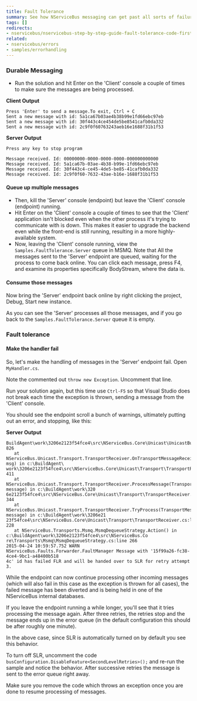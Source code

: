 ```yaml
---
title: Fault Tolerance
summary: See how NServiceBus messaging can get past all sorts of failure scenarios.
tags: []
redirects:
- nservicebus/nservicebus-step-by-step-guide-fault-tolerance-code-first
related:
- nservicebus/errors
- samples/errorhandling
---
```


### Durable Messaging

*  Run the solution and hit Enter on the 'Client' console a couple of times to make sure the messages are being processed. 
   

**Client Output**

```
Press 'Enter' to send a message.To exit, Ctrl + C
Sent a new message with id: 5a1ca67b03ae4b38b99e1fd66ebc97eb
Sent a new message with id: 30f443c4ce454de5be8541cafb0da332
Sent a new message with id: 2c9f0f60763243aeb16e1688f31b1f53
```

**Server Output**

```
Press any key to stop program

Message received. Id: 00000000-0000-0000-0000-000000000000
Message received. Id: 5a1ca67b-03ae-4b38-b99e-1fd66ebc97eb
Message received. Id: 30f443c4-ce45-4de5-be85-41cafb0da332
Message received. Id: 2c9f0f60-7632-43ae-b16e-1688f31b1f53
```

#### Queue up multiple messages

* Then, kill the 'Server' console (endpoint) but leave the 'Client' console (endpoint) running.
* Hit Enter on the 'Client' console a couple of times to see that the 'Client' application isn't blocked even when the other process it's trying to communicate with is down. This makes it easier to upgrade the backend even while the front-end is still running, resulting in a more highly-available system.
*  Now, leaving the 'Client' console running, view the `Samples.FaultTolerance.Server` queue in MSMQ.  Note that All the messages sent to the 'Server' endpoint are queued, waiting for the process to come back online. You can click each message, press F4, and examine its properties specifically BodyStream, where the data is.

#### Consume those messages

Now bring the 'Server' endpoint back online by right clicking the project, Debug, Start new instance.

As you can see the 'Server' processes all those messages, and if you go back to the `Samples.FaultTolerance.Server` queue it is empty.

### Fault tolerance

#### Make the handler fail 

So, let's make the handling of messages in the 'Server' endpoint fail. Open `MyHandler.cs`.

<!-- import MyHandler -->

Note the commented out `throw new Exception`. Uncomment that line.

Run your solution again, but this time use `Ctrl-F5` so that Visual Studio does not break each time the exception is thrown, sending a message from the 'Client' console.

You should see the endpoint scroll a bunch of warnings, ultimately putting out an error, and stopping, like this:

**Server Output**

```
BuildAgent\work\3206e2123f54fce4\src\NServiceBus.Core\Unicast\UnicastBus.cs:line 826
   at NServiceBus.Unicast.Transport.TransportReceiver.OnTransportMessageReceived(TransportMessage msg) in c:\BuildAgent\
work\3206e2123f54fce4\src\NServiceBus.Core\Unicast\Transport\TransportReceiver.cs:line 411
   at NServiceBus.Unicast.Transport.TransportReceiver.ProcessMessage(TransportMessage message) in c:\BuildAgent\work\320
6e2123f54fce4\src\NServiceBus.Core\Unicast\Transport\TransportReceiver.cs:line 344
   at NServiceBus.Unicast.Transport.TransportReceiver.TryProcess(TransportMessage message) in c:\BuildAgent\work\3206e21
23f54fce4\src\NServiceBus.Core\Unicast\Transport\TransportReceiver.cs:line 228
   at NServiceBus.Transports.Msmq.MsmqDequeueStrategy.Action() in c:\BuildAgent\work\3206e2123f54fce4\src\NServiceBus.Co
re\Transports\Msmq\MsmqDequeueStrategy.cs:line 266
2015-04-24 10:59:57.752 WARN  NServiceBus.Faults.Forwarder.FaultManager Message with '15f99a26-fc38-4ce4-9bc1-a48400b518
4c' id has failed FLR and will be handed over to SLR for retry attempt 3.
```

While the endpoint can now continue processing other incoming messages (which will also fail in this case as the exception is thrown for all cases), the failed message has been diverted and is being held in one of the NServiceBus internal databases.

If you leave the endpoint running a while longer, you'll see that it tries processing the message again. After three retries, the retries stop and the message ends up in the error queue (in the default configuration this should be after roughly one minute).

In the above case, since SLR is automatically turned on by default you see this behavior.

To turn off SLR, uncomment the code `busConfiguration.DisableFeature<SecondLevelRetries>();` and re-run the sample and notice the behavior. After successive retries the message is sent to the error queue right away. 

Make sure you remove the code which throws an exception once you are done to resume processing of messages.